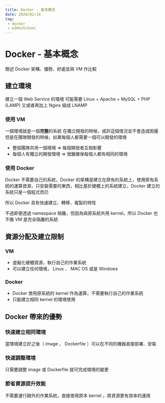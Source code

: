 ```yaml
---
title: Docker - 基本概念
date: 2020/02/16
tag: 
 - docker
 - w3HexSchool
---
```

# Docker - 基本概念

簡述 Docker 架構、優勢、好處並與 VM 作比較

## 建立環境

建立一個 Web Service 的環境
可能需要 Linux + Apache + MySQL + PHP (LAMP)
又或者再加上 Nginx 組成 LNAMP

### 使用 VM
一個環境就是一個**完整**的系統
在獨立開發的時候，或許這個情況並不會造成困擾
但是在團隊開發的時候，如果每個人都需要一個可以開發的環境

  - 整個團隊共用一個環境 => 每個開發者互相影響
  - 每個人有獨立的開發環境 => 很難確保每個人都有相同的環境

### 使用 Docker
Docker 不需要自己的系統，Docker 的架構是建立在原有的系統上，使用原有系統的運算資源，只安裝需要的東西，相比基於硬體上的系統建立，Docker 建立的系統只是一個程式而已

所以 Docker 具有快速建立、轉移、複製的特性

不過即便透過 namespace 隔離，但因為與原系統共用 kernel，所以 Docker 也不像 VM 是完全隔離的系統

## 資源分配及建立限制

### VM
  - 虛擬化硬體資源，執行自己的作業系統
  - 可以建立任何環境， Linux 、 MAC OS 或是 Windows

### Docker
  - Docker 使用原系統的 kernel 作為運算，不需要執行自己的作業系統
  - 只能建立相同 kernel 的環境使用

## Docker 帶來的優勢

  ### 快速建立相同環境
  當環境建立好之後（ image 、 Dockerfile ）可以在不同的機器直接部署、安裝
  ### 快速調整環境
  只需要調整 image 或 Dockerfile 就可完成環境的變更
  ### 節省資源提升效能
  不需要運行額外的作業系統，直接使用原本 kernel ，將資源更有效率的運用
